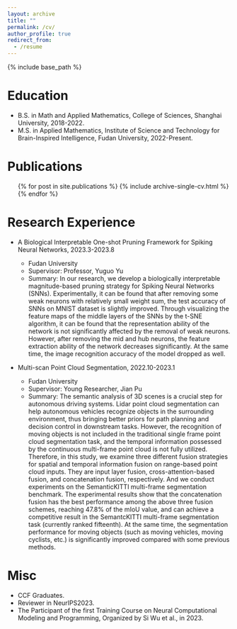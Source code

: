 ```yaml
---
layout: archive
title: ""
permalink: /cv/
author_profile: true
redirect_from:
  - /resume
---
```


{% include base_path %}

Education
======
* B.S. in Math and Applied Mathematics, College of Sciences, Shanghai University, 2018-2022.
* M.S. in Applied Mathematics, Institute of Science and Technology for Brain-Inspired Intelligence, Fudan University, 2022-Present.

Publications
======
  <ul>{% for post in site.publications %}
    {% include archive-single-cv.html %}
  {% endfor %}</ul>
  
Research Experience
======
* A Biological Interpretable One-shot Pruning Framework for Spiking Neural Networks, 2023.3-2023.8
  * Fudan University
  * Supervisor: Professor, Yuguo Yu
  * Summary: In our research, we develop a biologically interpretable magnitude-based pruning strategy for Spiking Neural Networks (SNNs). Experimentally, it can be found that after removing some weak neurons with relatively small weight sum, the test accuracy of SNNs on MNIST dataset is slightly improved. Through visualizing the feature maps of the middle layers of the SNNs by the t-SNE algorithm, it can be found that the representation ability of the network is not significantly affected by the removal of weak neurons. However, after removing the mid and hub neurons, the feature extraction ability of the network decreases significantly. At the same time, the image recognition accuracy of the model dropped as well.

* Multi-scan Point Cloud Segmentation, 2022.10-2023.1
  * Fudan University
  * Supervisor: Young Researcher, Jian Pu
  * Summary: The semantic analysis of 3D scenes is a crucial step for autonomous driving systems. Lidar point cloud segmentation can help autonomous vehicles recognize objects in the surrounding environment, thus bringing better priors for path planning and decision control in downstream tasks. However, the recognition of moving objects is not included in the traditional single frame point cloud segmentation task, and the temporal information possessed by the continuous multi-frame point cloud is not fully utilized. Therefore, in this study, we examine three different fusion strategies for spatial and temporal information fusion on range-based point cloud inputs. They are input layer fusion, cross-attention-based fusion, and concatenation fusion, respectively. And we conduct experiments on the SemanticKITTI multi-frame segmentation benchmark. The experimental results show that the concatenation fusion has the best performance among the above three fusion schemes, reaching 47.8% of the mIoU value, and can achieve a competitive result in the SemantcKITTI multi-frame segmentation task (currently ranked fifteenth). At the same time, the segmentation performance for moving objects (such as moving vehicles, moving cyclists, etc.) is significantly improved compared with some previous methods.

Misc
======
* CCF Graduates.
* Reviewer in NeurIPS2023.
* The Participant of the first Training Course on Neural Computational Modeling and Programming, Organized by Si Wu et al., in 2023.
